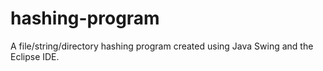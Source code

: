 # hashing-program
 A file/string/directory hashing program created using Java Swing and the Eclipse IDE.
